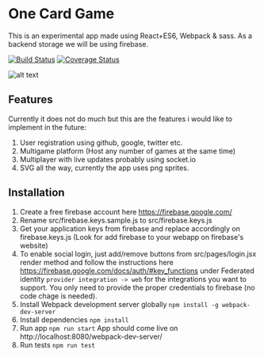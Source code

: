 # One Card Game

This is an experimental app made using React+ES6, Webpack & sass. As a backend storage we will be using firebase.

[![Build Status](https://travis-ci.org/lxibarra/one.svg?branch=master)](https://travis-ci.org/lxibarra/one) [![Coverage Status](https://coveralls.io/repos/github/lxibarra/one/badge.svg?branch=master)](https://coveralls.io/github/lxibarra/one?branch=master)

![alt text](http://res.cloudinary.com/www-codervelop-com/image/upload/e_shadow/v1457558998/Screen_Shot_2016-03-09_at_1.16.34_PM_bj68ni.png "One card game")




## Features
Currently it does not do much but this are the features i would like to implement in the future:

1. User registration using github, google, twitter etc.
1. Multigame platform (Host any number of games at the same time)
1. Multiplayer with live updates probably using socket.io
1. SVG all the way, currently the app uses png sprites.

## Installation
1. Create a free firebase account here https://firebase.google.com/
1. Rename src/firebase.keys.sample.js to src/firebase.keys.js
1. Get your application keys from firebase and replace accordingly on firebase.keys.js (Look for add firebase to your webapp on firebase's website)
1. To enable social login, just add/remove buttons from src/pages/login.jsx render method and follow the instructions here https://firebase.google.com/docs/auth/#key_functions under Federated identity `provider integration -> web` for the integrations you want to support. You only need to provide the proper credentials to firebase (no code chage is needed).
1. Install Webpack development server globally `npm install -g webpack-dev-server`
1. Install dependencies `npm install `
1. Run app `npm run start` App should come live on http://localhost:8080/webpack-dev-server/
1. Run tests `npm run test`
